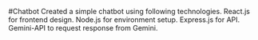 #Chatbot
Created a simple chatbot using following technologies.
React.js for frontend design.
Node.js for environment setup.
Express.js for API.
Gemini-API to request response from Gemini.
